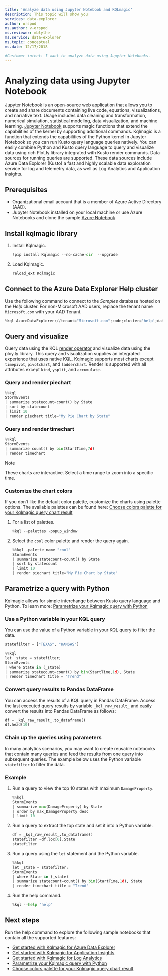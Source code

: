 ```yaml
---
title: 'Analyze data using Jupyter Notebook and KQLmagic'
description: This topic will show you  
services: data-explorer
author: orspod
ms.author: v-orspod
ms.reviewer: mblythe
ms.service: data-explorer
ms.topic: conceptual
ms.date: 12/17/2018

#Customer intent: I want to analyze data using Jupyter Notebooks.
---
```


# Analyzing data using Jupyter Notebook
Jupyter Notebook is an open-source web application that allows you to create and share documents containing live code, equations, visualizations, and narrative text. Usage includes data cleaning and transformation, numerical simulation, statistical modeling, data visualization, and machine learning.
[Jupyter Notebook](https://jupyter.org/) supports magic functions that extend the capabilities of the kernel by supporting additional commands. Kqlmagic is a function that extends the capabilities of the Python kernel in Jupyter Notebook so you can run Kusto query language queries natively. You can easily combine Python and Kusto query language to query and visualize data using rich Plot.ly library integrated with Kusto render commands. Data sources for running queries are supported. These data sources include Azure Data Explorer (Kusto) a fast and highly scalable data exploration service for log and telemetry data, as well as Log Analytics and Application Insights.

## Prerequisites
- Organizational email account that is a member of Azure Active Directory (AAD).
- Jupyter Notebook installed on your local machine or use Azure Notebooks and clone the sample [Azure Notebook](https://kustomagicsamples-manojraheja.notebooks.azure.com/j/notebooks/Getting%20Started%20with%20kqlmagic%20on%20Azure%20Data%20Explorer.ipynb)


## Install kqlmagic library

1. Install Kqlmagic.

    ```python
    !pip install Kqlmagic --no-cache-dir  --upgrade
    ```

2. Load Kqlmagic.

    ```python
    reload_ext Kqlmagic
    ```

## Connect to the Azure Data Explorer Help cluster

Use the following command to connect to the *Samples* database hosted on the *Help* cluster. For non-Microsoft AAD users, replace the tenant name `Microsoft.com` with your AAD Tenant.


```python
%kql AzureDataExplorer://tenant="Microsoft.com";code;cluster='help';database='Samples'
```

## Query and visualize

Query data using the KQL [render operator](https://docs.microsoft.com/azure/kusto/query/renderoperator) and visualize data using the ploy.ly library. This query and visualization supplies an integrated experience that uses native KQL. Kqlmagic supports most charts except `timepivot`, `pivotchart`, and `ladderchart`. Render is supported with all attributes except `kind`, `ysplit`, and `accumulate`. 

### Query and render piechart

```python
%%kql 
StormEvents 
| summarize statecount=count() by State
| sort by statecount 
| limit 10
| render piechart title="My Pie Chart by State"
```

### Query and render timechart

```python
%%kql
StormEvents
| summarize count() by bin(StartTime,7d)
| render timechart
```

> [!NOTE]
> These charts are interactive. Select a time range to zoom into a specific time.

### Customize the chart colors
If you don’t like the default color palette, customize the charts using palette options. The available palettes can be found here: [Choose colors palette for your Kqlmagic query chart result](https://mybinder.org/v2/gh/Microsoft/jupyter-Kqlmagic/master?filepath=notebooks%2FColorYourCharts.ipynb)

1. For a list of palettes.

    ```python
    %kql --palettes -popup_window
    ```

1. Select the `cool` color palette and render the query again.

    ```python
    %%kql -palette_name "cool"
    StormEvents 
    | summarize statecount=count() by State
    | sort by statecount 
    | limit 10
    | render piechart title="My Pie Chart by State"
    ```

## Parametrize a query with Python

Kqlmagic allows for simple interchange between Kusto query language and Python. To learn more: [Parametrize your Kqlmagic query with Python](https://mybinder.org/v2/gh/Microsoft/jupyter-Kqlmagic/master?filepath=notebooks%2FParametrizeYourQuery.ipynb) 

### Use a Python variable in your KQL query

You can use the value of a Python variable in your KQL query to filter the data.

```python
statefilter = ["TEXAS", "KANSAS"]
```

```python
%%kql
let _state = statefilter;
StormEvents 
| where State in (_state) 
| summarize statecount=count() by bin(StartTime,1d), State
| render timechart title = "Trend"
```

### Convert query results to Pandas DataFrame 

You can access the results of a KQL query in Pandas DataFrame. Access the last executed query results by variable `_kql_raw_result_` and easily convert the results into Pandas DataFrame as follows:

```python
df = _kql_raw_result_.to_dataframe()
df.head(10)
```

### Chain up the queries using parameters 

In many analytics scenarios, you may want to create reusable notebooks that contain many queries and feed the results from one query into subsequent queries. The example below uses the Python variable `statefilter` to filter the data.

### Example

1. Run a query to view the top 10 states with maximum `DamageProperty`.

    ```python
    %%kql
    StormEvents 
    | summarize max(DamageProperty) by State
    | order by max_DamageProperty desc
    | limit 10
    ```

1. Run a query to extract the top state and set it into a Python variable.

    ```python
    df = _kql_raw_result_.to_dataframe()
    statefilter =df.loc[0].State
    statefilter
    ```

1. Run a query using the `let` statement and the Python variable.

    ```python
    %%kql
    let _state = statefilter;
    StormEvents 
    | where State in (_state) 
    | summarize statecount=count() by bin(StartTime,1d), State
    | render timechart title = "Trend"
    ```

1. Run the help command. 

    ```python
    %kql --help "help"
    ```

## Next steps
    
Run the help command to explore the following sample notebooks that contain all the supported features:
- [Get started with Kqlmagic for Azure Data Explorer](https://mybinder.org/v2/gh/Microsoft/jupyter-Kqlmagic/master?filepath=notebooks%2FQuickStart.ipynb) 
- [Get started with Kqlmagic for Application Insights](https://mybinder.org/v2/gh/Microsoft/jupyter-Kqlmagic/master?filepath=notebooks%2FQuickStartAI.ipynb) 
- [Get started with Kqlmagic for Log Analytics](https://mybinder.org/v2/gh/Microsoft/jupyter-Kqlmagic/master?filepath=notebooks%2FQuickStartLA.ipynb) 
- [Parametrize your Kqlmagic query with Python](https://mybinder.org/v2/gh/Microsoft/jupyter-Kqlmagic/master?filepath=notebooks%2FParametrizeYourQuery.ipynb) 
- [Choose colors palette for your Kqlmagic query chart result](https://mybinder.org/v2/gh/Microsoft/jupyter-Kqlmagic/master?filepath=notebooks%2FColorYourCharts.ipynb)



